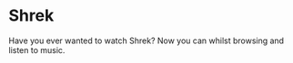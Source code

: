 <h1>Shrek</h1>

Have you ever wanted to watch Shrek? Now you can whilst browsing and listen to music.
